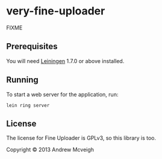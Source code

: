 # very-fine-uploader

FIXME

## Prerequisites

You will need [Leiningen][1] 1.7.0 or above installed.

[1]: https://github.com/technomancy/leiningen

## Running

To start a web server for the application, run:

    lein ring server

## License

The license for Fine Uploader is GPLv3, so this library is too.

Copyright © 2013 Andrew Mcveigh
